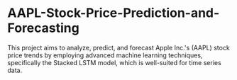 # AAPL-Stock-Price-Prediction-and-Forecasting
This project aims to analyze, predict, and forecast Apple Inc.'s (AAPL) stock price trends by employing advanced machine learning techniques, specifically the Stacked LSTM model, which is well-suited for time series data. 
